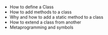 - How to define a Class
- How to add methods to a class
- Why and how to add a static method to a class
- How to extend a class from another
- Metaprogramming and symbols
